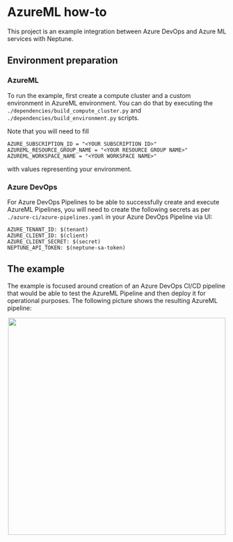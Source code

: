 # AzureML how-to

This project is an example integration between Azure DevOps and Azure ML services with Neptune.

## Environment preparation

### AzureML

To run the example, first create a compute cluster and a custom environment in AzureML environment. You can do that by executing the `./dependencies/build_compute_cluster.py` and `./dependencies/build_environment.py` scripts.

Note that you will need to fill 

```
AZURE_SUBSCRIPTION_ID = "<YOUR SUBSCRIPTION ID>"
AZUREML_RESOURCE_GROUP_NAME = "<YOUR RESOURCE GROUP NAME>"
AZUREML_WORKSPACE_NAME = "<YOUR WORKSPACE NAME>"
```
with values representing your environment.

### Azure DevOps

For Azure DevOps Pipelines to be able to successfully create and execute AzureML Pipelines, you will need to create the following secrets as per ```./azure-ci/azure-pipelines.yaml``` in your Azure DevOps Pipeline via UI:

```
AZURE_TENANT_ID: $(tenant)
AZURE_CLIENT_ID: $(client)
AZURE_CLIENT_SECRET: $(secret)
NEPTUNE_API_TOKEN: $(neptune-sa-token)
```

## The example
The example is focused around creation of an Azure DevOps CI/CD pipeline that would be able to test the AzureML Pipeline and then deploy it for operational purposes. The following picture shows the resulting AzureML pipeline:

<p align="center">
  <img src="https://neptune.ai/wp-content/uploads/2023/04/Screenshot-2023-04-17-at-16.32.20.png" height="500"/>
</p>
